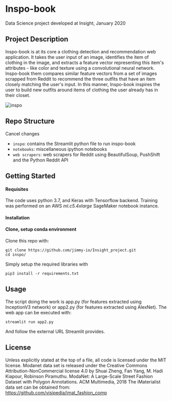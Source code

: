 # Inspo-book
Data Science project developed at Insight, January 2020

## Project Description
Inspo-book is at its core a clothing detection and recommendation web application. It takes the user input of an image, 
identifies the item of clothing in the image, and extracts a feature vector representing this item's attributes - like 
color and texture using a convolutional neural network. Inspo-book them compares similar feature vectors from a set of 
images scrapped from Reddit to recommend the three outfits that have an item closely matching the user's input. In this manner, 
Inspo-book inspires the user to build new outfits around items of clothing the user already has in their closet. 

![inspo](inspo.gif)

## Repo Structure
Cancel changes
+ `inspo`: contains the Streamlit python file to run inspo-book 
+ `notebooks`: miscellaneous ipython notebooks
+ `web scrapers`: web scrapers for Reddit using BeautifulSoup, PushShift and the Python Reddit API

## Getting Started

#### Requisites
The code uses python 3.7, and Keras with Tensorflow backend. Training was performed on an AWS *ml.c5.4xlarge* SageMaker notebook instance.

#### Installation

#### Clone, setup conda environment
Clone this repo with:
```
git clone https://github.com/jimmy-io/Insight_project.git
cd inspo/
```

Simply setup the required libraries with 
```
pip3 install -r requirements.txt
```
## Usage
The script doing the work is app.py (for features extracted using InceptionV3 network) or app2.py (for features extracted using AlexNet). The web app can be executed with:

```
streamlit run app2.py
```
And follow the external URL Streamlit provides. 

## License
Unless explicitly stated at the top of a file, all code is licensed under the MIT license.
Modanet data set is released under the Creative Commons Attribution-NonCommercial license 4.0 by Shuai Zheng, Fan Yang, M. Hadi Kiapour, Robinson Piramuthu. ModaNet: A Large-Scale Street Fashion Dataset with Polygon Annotations. ACM Multimedia, 2018
The iMaterialist data set can be obtained from: https://github.com/visipedia/imat_fashion_comp

